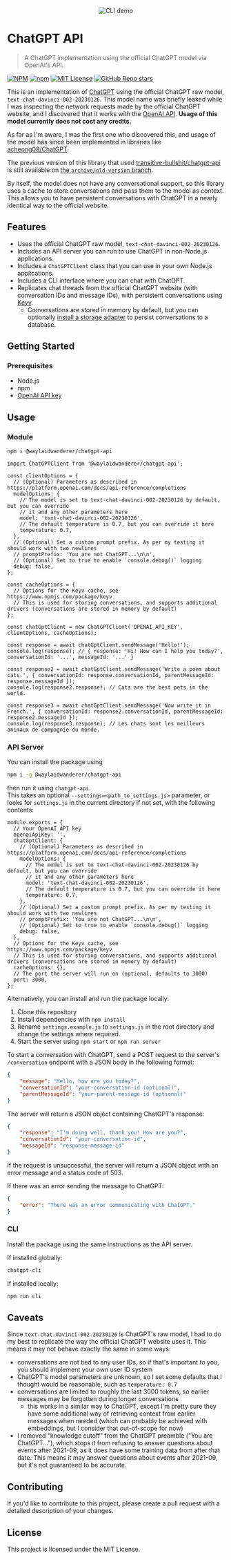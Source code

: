 <p align="center">
  <img alt="CLI demo" src="./demos/cli.svg">
</p>

# ChatGPT API

>  A ChatGPT implementation using the official ChatGPT model via OpenAI's API.

[![NPM](https://img.shields.io/npm/v/@waylaidwanderer/chatgpt-api.svg)](https://www.npmjs.com/package/@waylaidwanderer/chatgpt-api)
[![npm](https://img.shields.io/npm/dt/@waylaidwanderer/chatgpt-api)](https://www.npmjs.com/package/@waylaidwanderer/chatgpt-api)
[![MIT License](https://img.shields.io/badge/license-MIT-blue)](https://github.com/waylaidwanderer/node-chatgpt-api/blob/main/LICENSE)
[![GitHub Repo stars](https://img.shields.io/github/stars/waylaidwanderer/node-chatgpt-api)](https://github.com/waylaidwanderer/node-chatgpt-api/)

This is an implementation of [ChatGPT](https://chat.openai.com/chat) using the official ChatGPT raw model, `text-chat-davinci-002-20230126`. This model name was briefly leaked while I was  inspecting the network requests made by the official ChatGPT website, and I discovered that it works with the [OpenAI API](https://beta.openai.com/docs/api-reference/completions). **Usage of this model currently does not cost any credits.**

As far as I'm aware, I was the first one who discovered this, and usage of the model has since been implemented in libraries like [acheong08/ChatGPT](https://github.com/acheong08/ChatGPT).

The previous version of this library that used [transitive-bullshit/chatgpt-api](https://github.com/transitive-bullshit/chatgpt-api) is still available on [the `archive/old-version` branch](https://github.com/waylaidwanderer/node-chatgpt-api/tree/archive/old-version).

By itself, the model does not have any conversational support, so this library uses a cache to store conversations and pass them to the model as context. This allows you to have persistent conversations with ChatGPT in a nearly identical way to the official website.

## Features
- Uses the official ChatGPT raw model, `text-chat-davinci-002-20230126`.
- Includes an API server you can run to use ChatGPT in non-Node.js applications.
- Includes a `ChatGPTClient` class that you can use in your own Node.js applications.
- Includes a CLI interface where you can chat with ChatGPT.
- Replicates chat threads from the official ChatGPT website (with conversation IDs and message IDs), with persistent conversations using [Keyv](https://www.npmjs.com/package/keyv).
  - Conversations are stored in memory by default, but you can optionally [install a storage adapter](https://www.npmjs.com/package/keyv#usage) to persist conversations to a database.

## Getting Started

### Prerequisites
- Node.js
- npm
- [OpenAI API key](https://platform.openai.com/account/api-keys)

## Usage

### Module
```bash
npm i @waylaidwanderer/chatgpt-api
```

```JS
import ChatGPTClient from '@waylaidwanderer/chatgpt-api';

const clientOptions = {
  // (Optional) Parameters as described in https://platform.openai.com/docs/api-reference/completions
  modelOptions: {
    // The model is set to text-chat-davinci-002-20230126 by default, but you can override
    // it and any other parameters here
    model: 'text-chat-davinci-002-20230126',
    // The default temperature is 0.7, but you can override it here
    temperature: 0.7,
  },
  // (Optional) Set a custom prompt prefix. As per my testing it should work with two newlines
  // promptPrefix: 'You are not ChatGPT...\n\n',
  // (Optional) Set to true to enable `console.debug()` logging
  debug: false,
};

const cacheOptions = {
  // Options for the Keyv cache, see https://www.npmjs.com/package/keyv
  // This is used for storing conversations, and supports additional drivers (conversations are stored in memory by default)
};

const chatGptClient = new ChatGPTClient('OPENAI_API_KEY', clientOptions, cacheOptions);

const response = await chatGptClient.sendMessage('Hello!');
console.log(response); // { response: 'Hi! How can I help you today?', conversationId: '...', messageId: '...' }

const response2 = await chatGptClient.sendMessage('Write a poem about cats.', { conversationId: response.conversationId, parentMessageId: response.messageId });
console.log(response2.response); // Cats are the best pets in the world.

const response3 = await chatGptClient.sendMessage('Now write it in French.', { conversationId: response2.conversationId, parentMessageId: response2.messageId });
console.log(response3.response); // Les chats sont les meilleurs animaux de compagnie du monde.
```

### API Server
You can install the package using
```bash
npm i -g @waylaidwanderer/chatgpt-api
```
then run it using
`chatgpt-api`.  
This takes an optional `--settings=<path_to_settings.js>` parameter, or looks for `settings.js` in the current directory if not set, with the following contents:
```JS
module.exports = {
  // Your OpenAI API key
  openaiApiKey: '',
  chatGptClient: {
    // (Optional) Parameters as described in https://platform.openai.com/docs/api-reference/completions
    modelOptions: {
      // The model is set to text-chat-davinci-002-20230126 by default, but you can override
      // it and any other parameters here
      model: 'text-chat-davinci-002-20230126',
      // The default temperature is 0.7, but you can override it here
      temperature: 0.7,
    },
    // (Optional) Set a custom prompt prefix. As per my testing it should work with two newlines
    // promptPrefix: 'You are not ChatGPT...\n\n',
    // (Optional) Set to true to enable `console.debug()` logging
    debug: false,
  },
  // Options for the Keyv cache, see https://www.npmjs.com/package/keyv
  // This is used for storing conversations, and supports additional drivers (conversations are stored in memory by default)
  cacheOptions: {},
  // The port the server will run on (optional, defaults to 3000)
  port: 3000,
};
```

Alternatively, you can install and run the package locally:
1. Clone this repository
2. Install dependencies with `npm install`
3. Rename `settings.example.js` to `settings.js` in the root directory and change the settings where required.
4. Start the server using `npm start` or `npm run server`

To start a conversation with ChatGPT, send a POST request to the server's `/conversation` endpoint with a JSON body in the following format:
```JSON
{
    "message": "Hello, how are you today?",
    "conversationId": "your-conversation-id (optional)",
    "parentMessageId": "your-parent-message-id (optional)"
}
```
The server will return a JSON object containing ChatGPT's response:
```JSON
{
    "response": "I'm doing well, thank you! How are you?",
    "conversationId": "your-conversation-id",
    "messageId": "response-message-id"
}
```

If the request is unsuccessful, the server will return a JSON object with an error message and a status code of 503.

If there was an error sending the message to ChatGPT:
```JSON
{
    "error": "There was an error communicating with ChatGPT."
}
```

### CLI
Install the package using the same instructions as the API server.

If installed globally:
```bash
chatgpt-cli
```

If installed locally:
```bash
npm run cli
```

## Caveats
Since `text-chat-davinci-002-20230126` is ChatGPT's raw model, I had to do my best to replicate the way the official ChatGPT website uses it.
This means it may not behave exactly the same in some ways:
- conversations are not tied to any user IDs, so if that's important to you, you should implement your own user ID system
- ChatGPT's model parameters are unknown, so I set some defaults that I thought would be reasonable, such as `temperature: 0.7`
- conversations are limited to roughly the last 3000 tokens, so earlier messages may be forgotten during longer conversations
  - this works in a similar way to ChatGPT, except I'm pretty sure they have some additional way of retrieving context from earlier messages when needed (which can probably be achieved with embeddings, but I consider that out-of-scope for now)
- I removed "knowledge cutoff" from the ChatGPT preamble ("You are ChatGPT..."), which stops it from refusing to answer questions about events after 2021-09, as it does have some training data from after that date. This means it may answer questions about events after 2021-09, but it's not guaranteed to be accurate.

## Contributing
If you'd like to contribute to this project, please create a pull request with a detailed description of your changes.

## License
This project is licensed under the MIT License.
